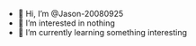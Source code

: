 - 👋 Hi, I’m @Jason-20080925
- 👀 I’m interested in nothing
- 🌱 I’m currently learning something interesting
